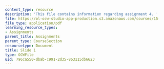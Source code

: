 ```yaml
---
content_type: resource
description: 'This file contains information regarding assignment 4. '
file: https://ol-ocw-studio-app-production.s3.amazonaws.com/courses/15-783j-product-design-and-development-spring-2006/796ca550dbabc9912d35863115db6623_sample_assignm_4.pdf
file_type: application/pdf
learning_resource_types:
- Assignments
parent_title: Assignments
parent_type: CourseSection
resourcetype: Document
title: Slide 1
type: OCWFile
uid: 796ca550-dbab-c991-2d35-863115db6623
---
```

